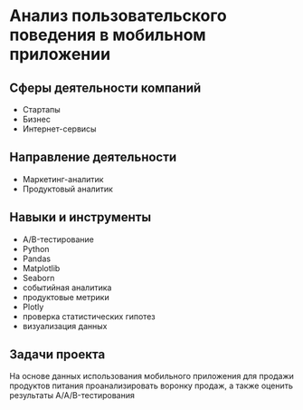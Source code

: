 # Анализ пользовательского поведения в мобильном приложении

## Сферы деятельности компаний
* Стартапы
* Бизнес
* Интернет-сервисы

## Направление деятельности
* Маркетинг-аналитик
* Продуктовый аналитик

## Навыки и инструменты
* A/B-тестирование
* Python
* Pandas
* Matplotlib
* Seaborn
* событийная аналитика
* продуктовые метрики
* Plotly
* проверка статистических гипотез
* визуализация данных

## Задачи проекта
На основе данных использования мобильного приложения для продажи продуктов питания проанализировать воронку продаж, а также оценить результаты A/A/B-тестирования 
